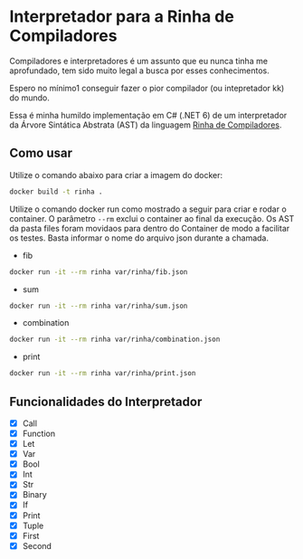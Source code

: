 # Interpretador para a Rinha de Compiladores

Compiladores e interpretadores é um assunto que eu nunca tinha me aprofundado, tem sido muito legal a busca por esses conhecimentos.

Espero no mínimo1 conseguir fazer o pior compilador (ou intepretador kk) do mundo.

Essa é minha humildo implementação em C# (.NET 6) de um interpretador da Árvore Sintática Abstrata (AST) da linguagem [Rinha de Compiladores](https://github.com/aripiprazole/rinha-de-compiler/).

## Como usar

Utilize o comando abaixo para criar a imagem do docker:

```bash 
docker build -t rinha .
```

Utilize o comando docker run como mostrado a seguir para criar e rodar o container. O parâmetro ```--rm``` exclui o container ao final da execução. Os AST da pasta files foram movidaos para dentro do Container de modo a facilitar os testes. Basta informar o nome do arquivo json durante a chamada.

- fib
```bash
docker run -it --rm rinha var/rinha/fib.json
```

- sum
```bash
docker run -it --rm rinha var/rinha/sum.json
```

- combination
```bash
docker run -it --rm rinha var/rinha/combination.json
```

- print
```bash
docker run -it --rm rinha var/rinha/print.json
```

## Funcionalidades do Interpretador

- [x] Call
- [x] Function
- [x] Let
- [x] Var
- [x] Bool
- [x] Int
- [x] Str
- [x] Binary
- [x] If
- [x] Print
- [x] Tuple
- [x] First
- [x] Second
